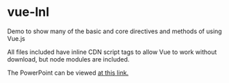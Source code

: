 # vue-lnl
Demo to show many of the basic and core directives and methods of using Vue.js

All files included have inline CDN script tags to allow Vue to work without download, but node modules are included. 

The PowerPoint can be viewed <a href="https://thermatru-my.sharepoint.com/:p:/p/pyorkman/Efd-dO6Q0BRCrSZJy2xYdTUBV0P90KjQdDBCmQsSpWhVrA?e=WtlfSe">at this link.</a>
